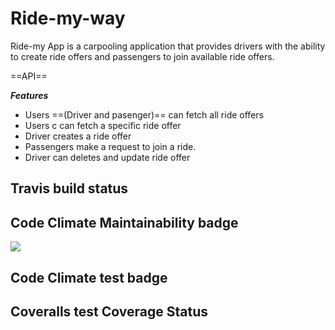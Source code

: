 # Ride-my-way

Ride-my App is a carpooling application that provides drivers with the ability to create ride offers and passengers to join available ride offers.

==API==

***Features***

 * Users ==(Driver and pasenger)== can fetch all ride offers
 * Users c can fetch a specific ride offer
 * Driver creates a ride offer
 * Passengers make a request to join a ride.
 * Driver can deletes and update ride offer

## Travis build status



## Code Climate Maintainability badge

<a href="https://codeclimate.com/github/Toskgreg/ridemyway_final/maintainability"><img src="https://api.codeclimate.com/v1/badges/c7a237f8f2571998a995/maintainability" /></a>

## Code Climate test badge




## Coveralls test Coverage Status


